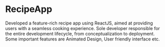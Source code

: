 # RecipeApp
Developed a feature-rich recipe app using ReactJS, aimed at providing users with a seamless cooking experience. Sole developer responsible for the entire development lifecycle, from conceptualization to deployment. Some important features are Animated Design, User friendly interface etc.

